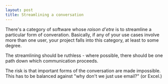 ```yaml
---
layout: post
title: Streamlining a conversation
---
```

There's a category of software whose _raison d'etre_ is to streamline a particular form of converation.
Basically, if any of your use cases involve more than one user, your project falls into this category,
at least to some degree.

The streamlining should be ruthless -
where possible, there should be one path down which communication proceeds.

The risk is that important forms of the conversation are made impossible.
This has to be balanced against
"why don't we just use email?"
(or Excel.)
